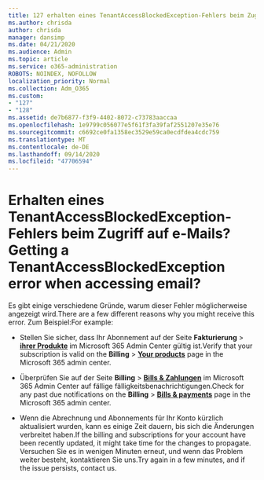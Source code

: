```yaml
---
title: 127 erhalten eines TenantAccessBlockedException-Fehlers beim Zugriff auf e-Mails?
ms.author: chrisda
author: chrisda
manager: dansimp
ms.date: 04/21/2020
ms.audience: Admin
ms.topic: article
ms.service: o365-administration
ROBOTS: NOINDEX, NOFOLLOW
localization_priority: Normal
ms.collection: Adm_O365
ms.custom:
- "127"
- "128"
ms.assetid: de7b6877-f3f9-4402-8072-c73783aaccaa
ms.openlocfilehash: 1e9799c056077e5f61f3fa39faf2551207e35e76
ms.sourcegitcommit: c6692ce0fa1358ec3529e59ca0ecdfdea4cdc759
ms.translationtype: MT
ms.contentlocale: de-DE
ms.lasthandoff: 09/14/2020
ms.locfileid: "47706594"
---
```

# <a name="getting-a-tenantaccessblockedexception-error-when-accessing-email"></a><span data-ttu-id="c4315-102">Erhalten eines TenantAccessBlockedException-Fehlers beim Zugriff auf e-Mails?</span><span class="sxs-lookup"><span data-stu-id="c4315-102">Getting a TenantAccessBlockedException error when accessing email?</span></span>

<span data-ttu-id="c4315-103">Es gibt einige verschiedene Gründe, warum dieser Fehler möglicherweise angezeigt wird.</span><span class="sxs-lookup"><span data-stu-id="c4315-103">There are a few different reasons why you might receive this error.</span></span> <span data-ttu-id="c4315-104">Zum Beispiel:</span><span class="sxs-lookup"><span data-stu-id="c4315-104">For example:</span></span>

- <span data-ttu-id="c4315-105">Stellen Sie sicher, dass Ihr Abonnement auf der Seite **Fakturierung** \> **[ihrer Produkte](https://portal.office.com/adminportal/home#/subscriptions)** im Microsoft 365 Admin Center gültig ist.</span><span class="sxs-lookup"><span data-stu-id="c4315-105">Verify that your subscription is valid on the **Billing** \> **[Your products](https://portal.office.com/adminportal/home#/subscriptions)** page in the Microsoft 365 admin center.</span></span>

- <span data-ttu-id="c4315-106">Überprüfen Sie auf der Seite **Billing** \> **[Bills & Zahlungen](https://portal.office.com/adminportal/home#/billoverview)** im Microsoft 365 Admin Center auf fällige fälligkeitsbenachrichtigungen.</span><span class="sxs-lookup"><span data-stu-id="c4315-106">Check for any past due notifications on the **Billing** \> **[Bills & payments](https://portal.office.com/adminportal/home#/billoverview)** page in the Microsoft 365 admin center.</span></span>

- <span data-ttu-id="c4315-107">Wenn die Abrechnung und Abonnements für Ihr Konto kürzlich aktualisiert wurden, kann es einige Zeit dauern, bis sich die Änderungen verbreitet haben.</span><span class="sxs-lookup"><span data-stu-id="c4315-107">If the billing and subscriptions for your account have been recently updated, it might take time for the changes to propagate.</span></span> <span data-ttu-id="c4315-108">Versuchen Sie es in wenigen Minuten erneut, und wenn das Problem weiter besteht, kontaktieren Sie uns.</span><span class="sxs-lookup"><span data-stu-id="c4315-108">Try again in a few minutes, and if the issue persists, contact us.</span></span>
